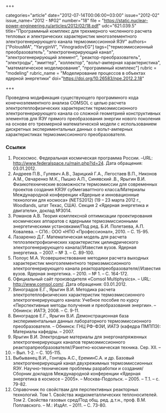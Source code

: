 +++

categories="article"
date="2012-07-14T00:06:00+03:00"
issue="2012-02"
issue_name="2012 - №02"
number="18"
file = "https://static.nuclear-power-engineering.ru/articles/2012/02/18.pdf"
udc="621.039.5"
title="Программный комплекс для трехмерного численного расчета тепловых и электрических характеристик многоэлементного электрогенерирующего канала термоэмиссионной ЯЭУ"
authors=["PolousMA", "YaryginVI", "VinogradovEG"]
tags=["термоэмиссионный преобразователь", "электрогенерирующий канал", "электрогенерирующий элемент", "реактор-преобразователь", "электроды", "эмиттер", "коллектор", "вольт-амперная характеристика", "математическое моделирование", "программный комплекс"]
rubric = "modeling"
rubric_name = "Моделирование процессов в объектах ядерной энергетики"
doi="https://doi.org/10.26583/npe.2012.2.18"

+++

Проведена модификация существующего программного кода конечноэлементного анализа COMSOL с целью расчета электротеплофизических характеристик термоэмиссионного электрогенерирующего канала со сложной геометрией конструктивных элементов для ЯЭУ прямого преобразования энергии нового поколения на основе его трехмерной математической модели с использованием дискретных экспериментальных данных о вольт-амперных характеристиках термоэмиссионного преобразователя.

### Ссылки

1. Роскосмос. Федеральная космическая программа России. –URL: http://www.federalspace.ru/main.php?id=24. Дата обращения: 03.01.2012.
2. Андреев П.В., Гулевич А.В., Зарицкий Г.А., Легостаев В.П., Никонов А.М., Овчаренко М.К., Пышко А.П., Синявский .В., Ярыгин В.И. Физикотехнические возможности термоэмиссии для современных проектов создания КЯЭУ субмегаваттного класса/Материалы Международной конференции «Ядерные и инновационные технологии для космоса» (NETS2012) (19 – 23 марта 2012 г., Woodlands, штат Техас, США). Секция 2 «Ядерная энергетика и двигатели», доклад №3014.
3. Романов А.В. Теория комплексной оптимизации проектирования космических аппаратов с ядерными термоэмиссионными энергетическими установками/Под ред. Б.И. Полетаева, А.П. Ковалева. – СПб.: ООО «НПО «Профессионал», 2010. – С. 15-95.
4. Лазаренко Д.Г. Математическая модель для расчета теплоэлектрофизических характеристик цилиндрического электрогенерирующего канала//Известия вузов. Ядерная энергетика. – 2007. – № 3. – С. 89-100.
5. Полоус М.А. Усовершенствование методики расчета выходных характеристик многоэлементного термоэмиссионного электрогенерирующего канала реакторапреобразователя//Известия вузов. Ядерная энергетика. – 2010. – № 1. – С. 164-172.
6. Официальный сайт производителя «Comsol Multiphysics». – URL: http://www.comsol.com/. Дата обращения: 03.01.2012.
7. Виноградов Е.Г., Ярыгин В.И. Методика расчета электротеплофизических характеристик термоэмиссионного электрогенерирующего канала: Учебное пособие по курсу «Перспективные методы получения и преобразования энергии». – Обнинск: ИАТЭ, 2008. – С. 9-11.
8. Виноградов Е.Г., Ярыгин В.И. Демонстрационная база экспериментальных данных лабораторного термоэмиссионного преобразователя. – Обнинск: ГНЦ РФ-ФЭИ, ИАТЭ (кафедра ПМППЭ): Материалы кафедры. – 2007.
9. Ярыгин В.И. Электродные материалы для энергонапряженных электрогенерирующих каналов термоэмиссионного реакторапреобразователя//Ракетно-космическая техника. Сер. XII. –
1998. – Вып. 1-2. – С. 105-115.
10. Выбыванец В.И., Гонтарь А.С., ЕреминС.А. и др. Базовый электрогенерирующий канал двухрежимных термоэмиссионных ЯЭУ. Научно-технические проблемы разработки и создания/ Сборник докладов Международной конференции «Ядерная энергетика в космосе – 2005». – Москва-Подольск. – 2005. – Т.1. – с. 79-82.
11. Справочник по свойствам для перспективных реакторных технологий. Том 1. Свойства жидкометаллических теплоносителей. Том 2. Свойства газовых сред/Под общ. ред. д.т.н., проф. В.М. Поплавского. – М.: ИздАт. – 2011. – С. 73-80.